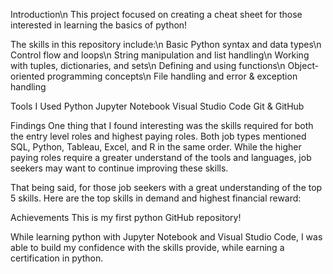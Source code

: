 Introduction\n
This project focused on creating a cheat sheet for those interested in learning the basics of python!

The skills in this repository include:\n
Basic Python syntax and data types\n
Control flow and loops\n
String manipulation and list handling\n
Working with tuples, dictionaries, and sets\n
Defining and using functions\n
Object-oriented programming concepts\n
File handling and error & exception handling

Tools I Used
Python
Jupyter Notebook
Visual Studio Code
Git & GitHub

Findings
One thing that I found interesting was the skills required for both the entry level roles and highest paying roles. Both job types mentioned SQL, Python, Tableau, Excel, and R in the same order. While the higher paying roles require a greater understand of the tools and languages, job seekers may want to continue improving these skills.

That being said, for those job seekers with a great understanding of the top 5 skills. Here are the top skills in demand and highest financial reward:

Achievements
This is my first python GitHub repository!

While learning python with Jupyter Notebook and Visual Studio Code, I was able to build my confidence with the skills provide, while earning a certification in python.
